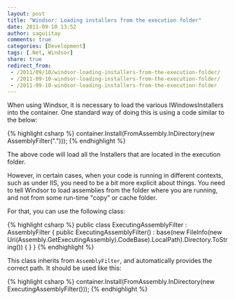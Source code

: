 ```yaml
---
layout: post
title: "Windsor: Loading installers from the execution folder"
date: 2011-09-10 13:52
author: saguiitay
comments: true
categories: [Development]
tags: [.Net, Windsor]
share: true
redirect_from:
 - /2011/09/10/windsor-loading-installers-from-the-execution-folder/
 - /2011-09-10-windsor-loading-installers-from-the-execution-folder/
 - /2011-09-10-windsor-loading-installers-from-the-execution-folder
---
```

When using Windsor, it is necessary to load the various IWindowsInstallers into the container. One standard way of doing this is using a code similar to the below:

{% highlight csharp %}
container.Install(FromAssembly.InDirectory(new AssemblyFilter(".")));
{% endhighlight %}

The above code will load all the Installers that are located in the execution folder.

However, in certain cases, when your code is running in different contexts, such as under IIS, you need to be a bit more explicit about things.
You need to tell Windsor to load assemblies from the folder where you are running, and not from some run-time "copy" or cache folder.

For that, you can use the following class:

{% highlight csharp %}
public class ExecutingAssemblyFilter : AssemblyFilter
{
    public ExecutingAssemblyFilter()
        : base(new FileInfo(new Uri(Assembly.GetExecutingAssembly).CodeBase).LocalPath).Directory.ToString())
    { }
 }
{% endhighlight %}

This class inherits from `AssemblyFilter`, and automatically provides the correct path. It should be used like this:

{% highlight csharp %}
container.Install(FromAssembly.InDirectory(new ExecutingAssemblyFilter()));
{% endhighlight %}
